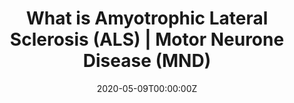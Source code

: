 ---
title: "What is Amyotrophic Lateral Sclerosis (ALS) | Motor Neurone Disease (MND)"
summary: "Understand what the disease is"
date: "2020-05-09T00:00:00Z"
type: "widget_page" 
---